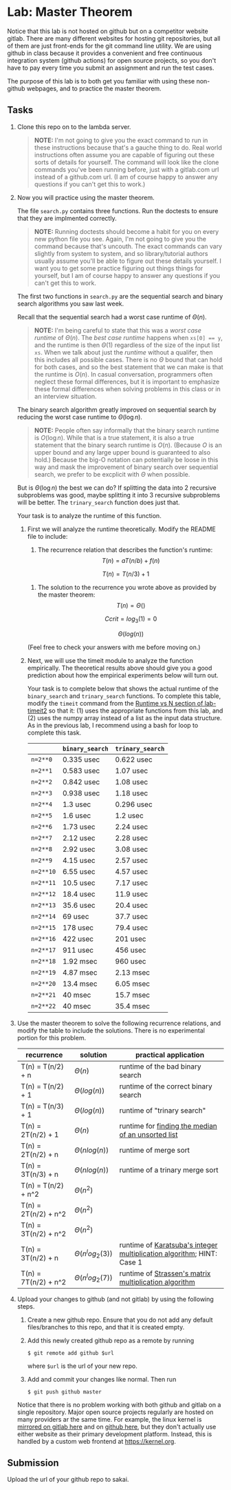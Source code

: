 # Lab: Master Theorem

Notice that this lab is not hosted on github but on a competitor website gitlab.
There are many different websites for hosting git repositories,
but all of them are just front-ends for the git command line utility.
We are using github in class because it provides a convenient and free continuous integration system (github actions) for open source projects,
so you don't have to pay every time you submit an assignment and run the test cases.

The purpose of this lab is to both get you familiar with using these non-github webpages, and to practice the master theorem.

## Tasks

1. Clone this repo on to the lambda server.

    > **NOTE:**
    > I'm not going to give you the exact command to run in these instructions because that's a gauche thing to do.
    > Real world instructions often assume you are capable of figuring out these sorts of details for yourself.
    > The command will look like the clone commands you've been running before, just with a gitlab.com url instead of a github.com url.
    > (I am of course happy to answer any questions if you can't get this to work.)

1. Now you will practice using the master theorem.

    The file `search.py` contains three functions.
    Run the doctests to ensure that they are implmented correctly.

    > **NOTE:**
    > Running doctests should become a habit for you on every new python file you see.
    > Again, I'm not going to give you the command because that's uncouth.
    > The exact commands can vary slightly from system to system,
    > and so library/tutorial authors usually assume you'll be able to figure out these details yourself.
    > I want you to get some practice figuring out things things for yourself,
    > but I am of course happy to answer any questions if you can't get this to work.

    The first two functions in `search.py` are the sequential search and binary search algorithms you saw last week.

    Recall that the sequential search had a worst case runtime of $\Theta(n)$.

    > **NOTE:**
    > I'm being careful to state that this was a *worst case runtime* of $\Theta(n)$.
    > The *best case runtime* happens when `xs[0] == y`,
    > and the runtime is then $\Theta(1)$ regardless of the size of the input list `xs`.
    > When we talk about just the *runtime* without a qualifer,
    > then this includes all possible cases.
    > There is no $\Theta$ bound that can hold for both cases,
    > and so the best statement that we can make is that the runtime is $O(n)$.
    > In casual conversation, programmers often neglect these formal differences,
    > but it is important to emphasize these formal differences when solving problems in this class or in an interview situation.

    The binary search algorithm greatly improved on sequential search by reducing the worst case runtime to $\Theta(\log n)$.

    > **NOTE:**
    > People often say informally that the binary search runtime is $O(\log n)$.
    > While that is a true statement, it is also a true statement that the binary search runtime is $O(n)$.
    > (Because $O$ is an upper bound and any large upper bound is guaranteed to also hold.)
    > Because the big-O notation can potentially be loose in this way and mask the improvement of binary search over sequential search,
    > we prefer to be excplicit with $\Theta$ when possible.

    But is $\Theta(\log n)$ the best we can do?
    If splitting the data into 2 recursive subproblems was good,
    maybe splitting it into 3 recursive subproblems will be better.
    The `trinary_search` function does just that.

    Your task is to analyze the runtime of this function.

    1. First we will analyze the runtime theoretically.
        Modify the README file to include:
    
        1. The recurrence relation that describes the function's runtime:
            $$T(n) = aT(n/b) + f(n)$$
		
		$$T(n) = T(n/3) + 1$$

        1. The solution to the recurrence you wrote above as provided by the master theorem:
            $$T(n) = \Theta()$$

	       $$Ccrit = log_3(1) = 0$$

	      	$$\Theta(log(n))$$

	       
        (Feel free to check your answers with me before moving on.)
    
    1. Next, we will use the timeit module to analyze the function empirically.
        The theoretical results above should give you a good prediction about how the
	empirical experiments below will turn out.

        Your task is to complete below that shows the actual runtime of the
	`binary_search` and `trinary_search` functions.
        To complete this table, modify the `timeit` command from the [Runtime vs N section of
	lab-timeit2](https://github.com/mikeizbicki/lab-timeit2#runtime-vs-n) so that it:
	(1) uses the appropriate functions from this lab, and (2) uses the numpy array instead
	of a list as the input data structure.
        As in the previous lab, I recommend using a bash for loop to complete this task.

        |                | `binary_search`           | `trinary_search`      |
        | -------------- | ------------------------- | --------------------- | 
        | `n=2**0`       |    0.335 usec             |   0.622 usec          |
        | `n=2**1`       |    0.583 usec             |   1.07 usec           |
        | `n=2**2`       |    0.842 usec             |   1.08 usec           |
        | `n=2**3`       |    0.938 usec             |   1.18 usec           |
        | `n=2**4`       |    1.3 usec               |      0.296 usec       |
        | `n=2**5`       |     1.6 usec              |      1.2 usec         |
        | `n=2**6`       |      1.73 usec            |   2.24 usec           |
        | `n=2**7`       |      2.12 usec            |    2.28 usec          |
        | `n=2**8`       |      2.92 usec            |  3.08 usec            |
        | `n=2**9`       |      4.15 usec            |  2.57 usec            |
        | `n=2**10`      |      6.55 usec            |       4.57 usec       |
        | `n=2**11`      |      10.5 usec            |   7.17 usec           |
        | `n=2**12`      |      18.4 usec            |    11.9 usec          |
        | `n=2**13`      |      35.6 usec            |   20.4 usec           |
        | `n=2**14`      |      69 usec              |       37.7 usec       |
        | `n=2**15`      |      178 usec             |     79.4 usec         |
        | `n=2**16`      |        422 usec           |   201 usec            |
        | `n=2**17`      |         911 usec          |  456 usec             |
        | `n=2**18`      |           1.92 msec       |  960 usec             |
        | `n=2**19`      |           4.87 msec       | 2.13 msec             |
        | `n=2**20`      |            13.4 msec      |   6.05 msec           |
        | `n=2**21`      |             40 msec       |  15.7 msec            |
        | `n=2**22`      |              40 msec      | 35.4 msec             |


1. Use the master theorem to solve the following recurrence relations,
    and modify the table to include the solutions.
    There is no experimental portion for this problem.

    | recurrence           | solution                       | practical application                     |
    | -------------------- | ------------------------------ | ----------------------------------------- |
    | T(n) = T(n/2) + n    | $\Theta(       n     )$ | runtime of the bad binary search          |
    | T(n) = T(n/2) + 1    | $\Theta(      log(n)    )$ | runtime of the correct binary search      |
    | T(n) = T(n/3) + 1    | $\Theta(      log(n)     )$ | runtime of "trinary search"               |
    | T(n) = 2T(n/2) + 1   | $\Theta(     n           )$ | runtime for [finding the median of an unsorted list](https://en.wikipedia.org/wiki/Quickselect) |
    | T(n) = 2T(n/2) + n   | $\Theta(       nlog(n)    )$ | runtime of merge sort                     |
    | T(n) = 3T(n/3) + n   | $\Theta(        nlog(n))$ | runtime of a trinary merge sort           |
    | T(n) = T(n/2) + n^2  | $\Theta(     n^2       )$ |                                           |
    | T(n) = 2T(n/2) + n^2 | $\Theta(    n^2       )$ |                                           |
    | T(n) = 3T(n/2) + n^2 | $\Theta(      n^2        )$ |                                           |
    | T(n) = 3T(n/2) + n   | $\Theta(   n^log_2(3)      )$ | runtime of [Karatsuba's integer multiplication algorithm](https://en.wikipedia.org/wiki/Karatsuba_algorithm); HINT: Case 1 |
    | T(n) = 7T(n/2) + n^2 | $\Theta(    n^log_2(7)       )$ | runtime of [Strassen's matrix multiplication algorithm](https://en.wikipedia.org/wiki/Strassen_algorithm) |

1. Upload your changes to github (and not gitlab) by using the following steps.

    1. Create a new github repo.
        Ensure that you do not add any default files/branches to this repo, and that it is created empty.

    1. Add this newly created github repo as a remote by running
        ```
        $ git remote add github $url
        ```
        where `$url` is the url of your new repo.

    1. Add and commit your changes like normal.
        Then run
        ```
        $ git push github master
        ```
    
    Notice that there is no problem working with both github and gitlab on a single repository.
    Major open source projects regularly are hosted on many providers ar the same time.
    For example, the linux kernel is [mirrored on gitlab here](https://gitlab.com/linux-kernel/linux) and on [github here](https://github.com/torvalds/linux),
    but they don't actually use either website as their primary development platform.
    Instead, this is handled by a custom web frontend at <https://kernel.org>.

## Submission

Upload the url of your github repo to sakai.
